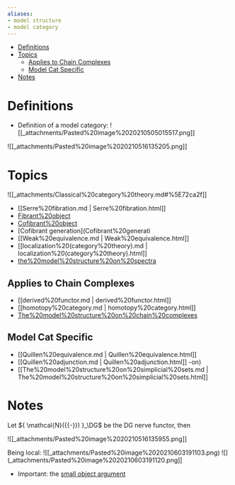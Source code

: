 ```yaml
---
aliases:
- model structure
- model category
---
```


-   [Definitions](#definitions)
-   [Topics](#topics)
    -   [Applies to Chain Complexes](#applies-to-chain-complexes)
    -   [Model Cat Specific](#model-cat-specific)
-   [Notes](#notes)














Definitions
===========

-   Definition of a model category: ![[_attachments/Pasted%20image%2020210505015517.png]]

![[_attachments/Pasted%20image%2020210516135205.png]]

Topics
======

![[_attachments/Classical%20category%20theory.md#%5E72ca2f]]

-   [[Serre%20fibration.md | Serre%20fibration.html]]
-   [Fibrant%20object](Fibrant%20object)
-   [Cofibrant%20object](Cofibrant%20object)
-   \[Cofibrant generation\](Cofibrant%20generati
-   [[Weak%20equivalence.md | Weak%20equivalence.html]]
-   [[localization%20(category%20theory).md | localization%20(category%20theory).html]]
-   [the%20model%20structure%20on%20spectra](the%20model%20structure%20on%20spectra)

Applies to Chain Complexes
--------------------------

-   [[derived%20functor.md | derived%20functor.html]]
-   [[homotopy%20category.md | homotopy%20category.html]]
-   [The%20model%20structure%20on%20chain%20complexes](The%20model%20structure%20on%20chain%20complexes)

Model Cat Specific
------------------

-   [[Quillen%20equivalence.md | Quillen%20equivalence.html]]
-   [[Quillen%20adjunction.md | Quillen%20adjunction.html]] -on)
-   [[The%20model%20structure%20on%20simplicial%20sets.md | The%20model%20structure%20on%20simplicial%20sets.html]]

Notes
=====

Let ${ \mathcal{N}({{-}}) }_\DG$ be the DG nerve functor, then

![[_attachments/Pasted%20image%2020210516135955.png]]

Being local: ![[_attachments/Pasted%20image%2020210603191103.png) ![](_attachments/Pasted%20image%2020210603191120.png]]

-   Important: the [small object argument](small%20object%20argument)
